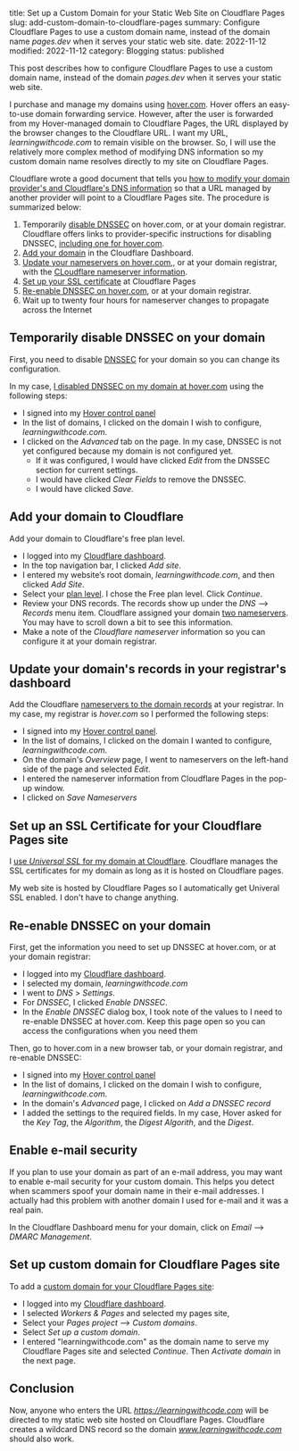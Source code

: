 title: Set up a Custom Domain for your Static Web Site on Cloudflare Pages
slug: add-custom-domain-to-cloudflare-pages
summary: Configure Cloudflare Pages to use a custom domain name, instead of the domain name *pages.dev* when it serves your static web site.
date: 2022-11-12
modified: 2022-11-12
category: Blogging
status: published

This post describes how to configure Cloudflare Pages to use a custom domain name, instead of the domain *pages.dev* when it serves your static web site. 

I purchase and manage my domains using [hover.com](https://www.hover.com). Hover offers an easy-to-use domain forwarding service. However, after the user is forwarded from my Hover-managed domain to Cloudflare Pages, the URL displayed by the browser changes to the Cloudflare URL. I want my URL, *learningwithcode.com* to remain visible on the browser. So, I will use the relatively more complex method of modifying DNS information so my custom domain name resolves directly to my site on Cloudflare Pages.

Cloudflare wrote a good document that tells you [how to modify your domain provider's and Cloudflare's DNS information](https://developers.cloudflare.com/dns/zone-setups/full-setup/setup/) so that a URL managed by another provider will point to a Cloudflare Pages site. The procedure is summarized below:

1. Temporarily [disable DNSSEC](https://developers.cloudflare.com/dns/zone-setups/full-setup/setup/#before-you-begin) on hover.com, or at your domain registrar. Cloudflare offers links to provider-specific instructions for disabling DNSSEC, [including one for hover.com](https://help.hover.com/hc/en-us/articles/217281647-Understanding-and-managing-DNSSEC).
2. [Add your domain](https://developers.cloudflare.com/fundamentals/get-started/setup/add-site/#step-1--add-site-in-cloudflare) in the Cloudflare Dashboard.
3. [Update your nameservers on hover.com](https://help.hover.com/hc/en-us/articles/217282477--Changing-your-domain-nameservers#:~:text=On%20the%20overview%20page%2C%20navigate%20to%20nameservers%20on,24-48%20hours%20for%20the%20change%20to%20be%20complete.),, or at your domain registrar, with the [CLoudflare nameserver information](https://developers.cloudflare.com/dns/zone-setups/full-setup/setup/#update-your-nameservers).
4. [Set up your SSL certificate](https://developers.cloudflare.com/ssl/get-started/) at Cloudflare Pages
5. [Re-enable DNSSEC on hover.com](https://help.hover.com/hc/en-us/articles/217281647-DNSSEC-services#:~:text=How%20to%20setup%20DNSSEC%3F%201%20Sign%20in%20to,your%20DNS%20hosting%20provider%20and%20click%20Add%20record.), or at your domain registrar.
6. Wait up to twenty four hours for nameserver changes to propagate across the Internet

## Temporarily disable DNSSEC on your domain

First, you need to disable [DNSSEC](https://www.icann.org/resources/pages/dnssec-what-is-it-why-important-2019-03-05-en) for your domain so you can change its configuration.

In my case, [I disabled DNSSEC on my domain at hover.com](https://help.hover.com/hc/en-us/articles/217281647-Understanding-and-managing-DNSSEC#h_f2d54352-35c2-4e7b-919b-60235407fea2) using the following steps:

* I signed into my [Hover control panel](https://hover.com/signin) 
* In the list of domains, I clicked on the domain I wish to configure, *learningwithcode.com*.
* I clicked on the *Advanced* tab on the page. In my case, DNSSEC is not yet configured because my domain is not configured yet.
  * If it was configured, I would have clicked *Edit* from the DNSSEC section for current settings.
  * I would have clicked *Clear Fields* to remove the DNSSEC.
  * I would have clicked *Save*.

## Add your domain to Cloudflare

Add your domain to Cloudflare's free plan level.  

* I logged into my [Cloudflare dashboard](https://dash.cloudflare.com/login).
* In the top navigation bar, I clicked *Add site*.
* I entered my website’s root domain, *learningwithcode.com*, and then clicked *Add Site*.
* Select your [plan level](https://www.cloudflare.com/plans/#compare-features). I chose the Free plan level. Click *Continue*.
* Review your DNS records. The records show up under the  *DNS* --> *Records* menu item. Cloudflare assigned your domain [two nameservers](https://developers.cloudflare.com/dns/zone-setups/full-setup/setup/#update-your-nameservers). You may have to scroll down a bit to see this information.
*  Make a note of the *Cloudflare nameserver* information so you can configure it at your domain registrar. 

## Update your domain's records in your registrar's dashboard

Add the Cloudflare [nameservers to the domain records](https://help.hover.com/hc/en-us/articles/217282477--Changing-your-domain-nameservers#:~:text=Adjusting%20nameservers%20for%20a%20single%20domain%201%20Sign,Save%20nameservers%20to%20push%20through%20the%20changes.%20) at your registrar. In my case, my registrar is *hover.com* so I performed the following steps:

* I signed into my [Hover control panel](https://hover.com/signin).
* In the list of domains, I clicked on the domain I wanted to configure, *learningwithcode.com*.
* On the domain's *Overview* page, I went to nameservers on the left-hand side of the page and selected *Edit*.
* I entered the nameserver information from Cloudflare Pages in the pop-up window.
* I clicked on *Save Nameservers*


## Set up an SSL Certificate for your Cloudflare Pages site

I [use *Universal SSL* for my domain at Cloudflare](https://developers.cloudflare.com/ssl/edge-certificates/universal-ssl/enable-universal-ssl/). Cloudflare manages the SSL certificates for my domain as long as it is hosted on Cloudflare pages.

My web site is hosted by Cloudflare Pages so I automatically get Univeral SSL enabled. I don't have to change anything.

## Re-enable DNSSEC on your domain

First, get the information you need to set up DNSSEC at hover.com, or at your domain registrar:

* I logged into my [Cloudflare dashboard](https://dash.cloudflare.com/login).
* I selected my domain, *learningwithcode.com*
* I went to *DNS* > *Settings*.
* For *DNSSEC*, I clicked *Enable DNSSEC*.
* In the *Enable DNSSEC* dialog box, I took note of the values to I need to re-enable DNSSEC at hover.com. Keep this page open so you can access the configurations when you need them

Then, go to hover.com in a new browser tab, or your domain registrar, and re-enable DNSSEC:

* I signed into my [Hover control panel](https://hover.com/signin) 
* In the list of domains, I clicked on the domain I wish to configure, *learningwithcode.com*.
* In the domain's *Advanced* page, I clicked on *Add a DNSSEC record*
* I added the settings to the required fields. In my case, Hover asked for the *Key Tag*, the *Algorithm*, the *Digest Algorith*, and the *Digest*.

## Enable e-mail security

If you plan to use your domain as part of an e-mail address, you may want to enable e-mail security for your custom domain. This helps you detect when scammers spoof your domain name in their e-mail addresses. I actually had this problem with another domain I used for e-mail and it was a real pain.

In the Cloudflare Dashboard menu for your domain, click on *Email* --> *DMARC Management*.

## Set up custom domain for Cloudflare Pages site

To add a [custom domain for your Cloudflare Pages site](https://developers.cloudflare.com/pages/platform/custom-domains/):

* I logged into my [Cloudflare dashboard](https://dash.cloudflare.com/login).
* I selected *Workers & Pages* and selected my pages site, 
* Select your *Pages project* --> *Custom domains*.
* Select *Set up a custom domain*.
* I entered "learningwithcode.com" as the domain name to serve my Cloudflare Pages site and selected *Continue*. Then *Activate domain* in the next page.

## Conclusion

Now, anyone who enters the URL *https://learningwithcode.com* will be directed to my static web site hosted on Cloudflare Pages. Cloudflare creates a wildcard DNS record so the domain *www.learningwithcode.com* should also work.


